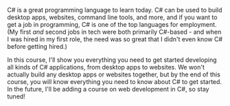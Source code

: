 C# is a great programming language to learn today. C# can be used to build desktop apps, websites, command line tools, and more, and if you want to get a job in programming, C# is one of the top languages for employment. (My first *and* second jobs in tech were both primarily C#-based - and when I was hired in my first role, the need was so great that I didn't even know C# before getting hired.)

In this course, I'll show you everything you need to get started developing all kinds of C# applications, from desktop apps to websites. We won't actually build any desktop apps or websites together, but by the end of this course, you will know everything you need to know about C# to get started. In the future, I'll be adding a course on web development in C#, so stay tuned!